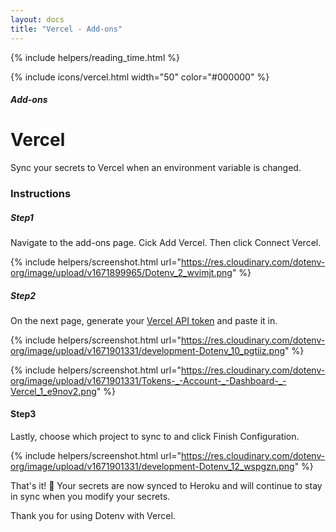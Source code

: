 ```yaml
---
layout: docs
title: "Vercel - Add-ons"
---
```


{% include helpers/reading_time.html %}

{% include icons/vercel.html width="50" color="#000000" %}

##### Add-ons

# Vercel

Sync your secrets to Vercel when an environment variable is changed.

### Instructions

##### Step1

Navigate to the add-ons page. Cick Add Vercel. Then click Connect Vercel.

{% include helpers/screenshot.html url="https://res.cloudinary.com/dotenv-org/image/upload/v1671899965/Dotenv_2_wvimjt.png" %}

##### Step2

On the next page, generate your [Vercel API token](https://vercel.com/account/tokens) and paste it in.

{% include helpers/screenshot.html url="https://res.cloudinary.com/dotenv-org/image/upload/v1671901331/development-Dotenv_10_pgtiiz.png" %}

{% include helpers/screenshot.html url="https://res.cloudinary.com/dotenv-org/image/upload/v1671901331/Tokens-_-Account-_-Dashboard-_-Vercel_1_e9nov2.png" %}

#### Step3

Lastly, choose which project to sync to and click Finish Configuration.

{% include helpers/screenshot.html url="https://res.cloudinary.com/dotenv-org/image/upload/v1671901331/development-Dotenv_12_wspgzn.png" %}

That's it! 🎉 Your secrets are now synced to Heroku and will continue to stay in sync when you modify your secrets.

Thank you for using Dotenv with Vercel.
